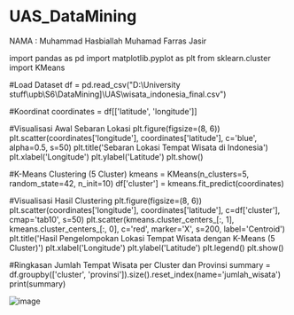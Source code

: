 # UAS_DataMining 

NAMA : Muhammad Hasbiallah
      Muhamad Farras Jasir

import pandas as pd
import matplotlib.pyplot as plt
from sklearn.cluster import KMeans

#Load Dataset
df = pd.read_csv("D:\\University stuff\\upb\\S6\\DataMining]\\UAS\\wisata_indonesia_final.csv")

#Koordinat
coordinates = df[['latitude', 'longitude']]

#Visualisasi Awal Sebaran Lokasi
plt.figure(figsize=(8, 6))
plt.scatter(coordinates['longitude'], coordinates['latitude'], c='blue', alpha=0.5, s=50)
plt.title('Sebaran Lokasi Tempat Wisata di Indonesia')
plt.xlabel('Longitude')
plt.ylabel('Latitude')
plt.show()

#K-Means Clustering (5 Cluster)
kmeans = KMeans(n_clusters=5, random_state=42, n_init=10)
df['cluster'] = kmeans.fit_predict(coordinates)

#Visualisasi Hasil Clustering
plt.figure(figsize=(8, 6))
plt.scatter(coordinates['longitude'], coordinates['latitude'], c=df['cluster'], cmap='tab10', s=50)
plt.scatter(kmeans.cluster_centers_[:, 1], kmeans.cluster_centers_[:, 0], c='red', marker='X', s=200, label='Centroid')
plt.title('Hasil Pengelompokan Lokasi Tempat Wisata dengan K-Means (5 Cluster)')
plt.xlabel('Longitude')
plt.ylabel('Latitude')
plt.legend()
plt.show()

#Ringkasan Jumlah Tempat Wisata per Cluster dan Provinsi
summary = df.groupby(['cluster', 'provinsi']).size().reset_index(name='jumlah_wisata')
print(summary)


![image](https://github.com/user-attachments/assets/007bbaa0-6bd7-4bf3-8e70-71b504c5edaa)


